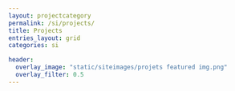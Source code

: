 ```yaml
---
layout: projectcategory
permalink: /si/projects/
title: Projects
entries_layout: grid
categories: si 

header:
  overlay_image: "static/siteimages/projets featured img.png"
  overlay_filter: 0.5
---
```


